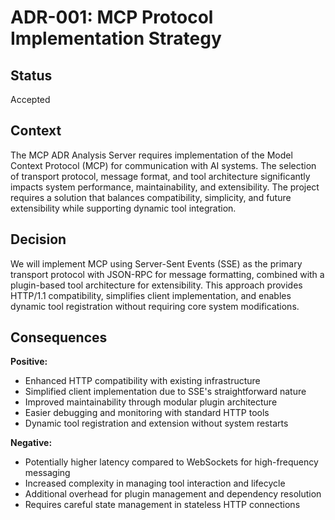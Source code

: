 # ADR-001: MCP Protocol Implementation Strategy

## Status

Accepted

## Context

The MCP ADR Analysis Server requires implementation of the Model Context Protocol (MCP) for communication with AI systems. The selection of transport protocol, message format, and tool architecture significantly impacts system performance, maintainability, and extensibility. The project requires a solution that balances compatibility, simplicity, and future extensibility while supporting dynamic tool integration.

## Decision

We will implement MCP using Server-Sent Events (SSE) as the primary transport protocol with JSON-RPC for message formatting, combined with a plugin-based tool architecture for extensibility. This approach provides HTTP/1.1 compatibility, simplifies client implementation, and enables dynamic tool registration without requiring core system modifications.

## Consequences

**Positive:**

- Enhanced HTTP compatibility with existing infrastructure
- Simplified client implementation due to SSE's straightforward nature
- Improved maintainability through modular plugin architecture
- Easier debugging and monitoring with standard HTTP tools
- Dynamic tool registration and extension without system restarts

**Negative:**

- Potentially higher latency compared to WebSockets for high-frequency messaging
- Increased complexity in managing tool interaction and lifecycle
- Additional overhead for plugin management and dependency resolution
- Requires careful state management in stateless HTTP connections
